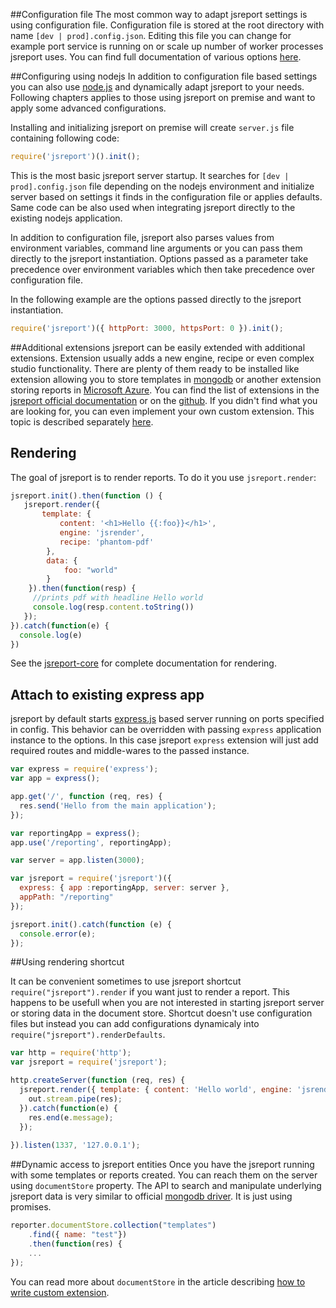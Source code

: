 ##Configuration file
The most common way to adapt jsreport settings is using configuration file. Configuration file is stored at the root directory with name `[dev | prod].config.json`. Editing this file you can change for example port service is running on or scale up number of worker processes jsreport uses. You can find full documentation of various options [here](/learn/configuration).

##Configuring using nodejs
In addition to configuration file based settings you can also use [node.js](http://nodejs.org) and dynamically adapt jsreport to your needs. Following chapters applies to those using jsreport on premise and want to apply some advanced configurations. 

Installing and initializing jsreport on premise will create `server.js` file containing following code:
```js
require('jsreport')().init();
```

This is the most basic jsreport server startup. It searches for `[dev | prod].config.json` file depending on the nodejs environment and initialize server based on settings it finds in the configuration file or applies defaults. Same code can be also used when integrating jsreport directly to the existing nodejs application.

In addition to configuration file, jsreport also parses values from environment variables, command line arguments or you can pass them directly to the jsreport instantiation. Options passed as a parameter take precedence over environment variables which then take precedence over configuration file. 

In the following example are the options passed directly to the jsreport instantiation.
```js
require('jsreport')({ httpPort: 3000, httpsPort: 0 }).init();
```

##Additional extensions
jsreport can be easily extended with additional extensions. Extension usually adds a new engine, recipe or even complex studio functionality. There are plenty of them ready to be installed like extension allowing you to store templates in [mongodb](https://github.com/jsreport/jsreport-mongodb-store) or another extension storing reports in [Microsoft Azure](https://github.com/jsreport/jsreport-azure-storage).  You can find the list of extensions in the [jsreport official documentation](/learn/extensions) or on the [github](https://github.com/jsreport/jsreport-core#list-of-extensions). If you didn't find what you are looking for, you can even implement your own custom extension. This topic is described separately [here](/learn/custom-extension).

## Rendering 
The goal of jsreport is to render reports. To do it you use `jsreport.render`:

```js
jsreport.init().then(function () {     
   jsreport.render({ 
       template: { 
           content: '<h1>Hello {{:foo}}</h1>', 
           engine: 'jsrender', 
           recipe: 'phantom-pdf'
        }, 
        data: { 
            foo: "world"
        }
    }).then(function(resp) {
     //prints pdf with headline Hello world
     console.log(resp.content.toString())
   });
}).catch(function(e) {
  console.log(e)
})
```

See the [jsreport-core](https://github.com/jsreport/jsreport-core) for complete documentation for rendering.

## Attach to existing express app
jsreport by default starts [express.js](http://expressjs.com/) based server running on ports specified in config. This behavior can be overridden with passing `express` application instance to the options. In this case jsreport `express` extension will just add required routes and middle-wares to the passed instance. 

```js
var express = require('express');
var app = express();

app.get('/', function (req, res) {
  res.send('Hello from the main application');
});

var reportingApp = express();
app.use('/reporting', reportingApp);

var server = app.listen(3000);

var jsreport = require('jsreport')({
  express: { app :reportingApp, server: server },
  appPath: "/reporting"
});

jsreport.init().catch(function (e) {
  console.error(e);
});
```

##Using rendering shortcut

It can be convenient sometimes to use jsreport shortcut `require("jsreport").render` if you want just to render a report. This happens to be usefull when you are not interested in starting jsreport server or storing data in the document store. Shortcut doesn't use configuration files but instead you can add configurations dynamicaly into `require("jsreport").renderDefaults`.

```js
var http = require('http');
var jsreport = require('jsreport');

http.createServer(function (req, res) {
  jsreport.render({ template: { content: 'Hello world', engine: 'jsrender', recipe: 'phantom-pdf' } }).then(function(out) {
    out.stream.pipe(res);
  }).catch(function(e) {	
    res.end(e.message);
  });
  
}).listen(1337, '127.0.0.1');
```

##Dynamic access to jsreport entities
Once you have the jsreport running with some templates or reports created. You can reach them on the server using `documentStore` property.  The API to search and manipulate underlying jsreport data is very similar to official [mongodb driver](https://github.com/mongodb/node-mongodb-native). It is just using promises.

```js
reporter.documentStore.collection("templates")
	.find({ name: "test"})
	.then(function(res) { 
	...
});
```

You can read more about `documentStore` in the article describing [how to write custom extension](/learn/custom-extension).




